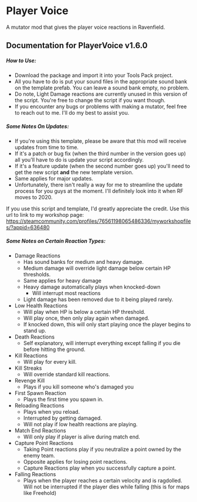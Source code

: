 # Player Voice
A mutator mod that gives the player voice reactions in Ravenfield.

## Documentation for PlayerVoice v1.6.0

##### How to Use:
- Download the package and import it into your Tools Pack project.
- All you have to do is put your sound files in the appropriate sound bank on the template prefab. You can leave a sound bank empty, no problem.
- Do note, Light Damage reactions are currently unused in this version of the script. You're free to change the script if you want though.
- If you encounter any bugs or problems with making a mutator, feel free to reach out to me. I'll do my best to assist you.

##### Some Notes On Updates:
- If you're using this template, please be aware that this mod will receive updates from time to time.
- If it's a patch or bug fix (when the third number in the version goes up) all you'll have to do is update your script accordingly.
- If it's a feature update (when the second number goes up) you'll need to get the new script **and** the new template version.
- Same applies for major updates.
- Unfortunately, there isn't really a way for me to streamline the update process for you guys at the moment. I'll definitely look into it when RF moves to 2020.

If you use this script and template, I'd greatly appreciate the credit. Use this url to link to my workshop page: https://steamcommunity.com/profiles/76561198065486336/myworkshopfiles/?appid=636480

##### Some Notes on Certain Reaction Types:
- Damage Reactions
	- Has sound banks for medium and heavy damage.
	- Medium damage will override light damage below certain HP thresholds.
	- Same applies for heavy damage
	- Heavy damage automatically plays when knocked-down
        - Will interrupt most reactions
	- Light damage has been removed due to it being played rarely.
- Low Health Reactions
	- Will play when HP is below a certain HP threshold.
	- Will play once, then only play again when damaged.
	- If knocked down, this will only start playing once the player begins to stand up.
- Death Reactions
	- Self explanatory, will interrupt everything except falling if you die before hitting the ground.
- Kill Reactions
	- Will play for every kill.
- Kill Streaks
	- Will override standard kill reactions.
- Revenge Kill
	- Plays if you kill someone who's damaged you
- First Spawn Reaction
	- Plays the first time you spawn in.
- Reloading Reactions
	- Plays when you reload.
	- Interrupted by getting damaged.
	- Will not play if low health reactions are playing.
- Match End Reactions
	- Will only play if player is alive during match end.
- Capture Point Reactions
	- Taking Point reactions play if you neutralize a point owned by the enemy team.
	- Opposite applies for losing point reactions.
	- Capture Reactions play when you successfully capture a point.
- Falling Reactions
	- Plays when the player reaches a certain velocity and is ragdolled. Will not be interrupted if the player dies while falling (this is for maps like Freehold)
